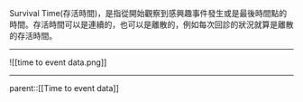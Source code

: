 Survival Time(存活時間)，是指從開始觀察到感興趣事件發生或是最後時間點的時間。存活時間可以是連續的，也可以是離散的，例如每次回診的狀況就算是離散的存活時間。
- - -
![[time to event data.png]]
- - -
parent::[[Time to event data]]